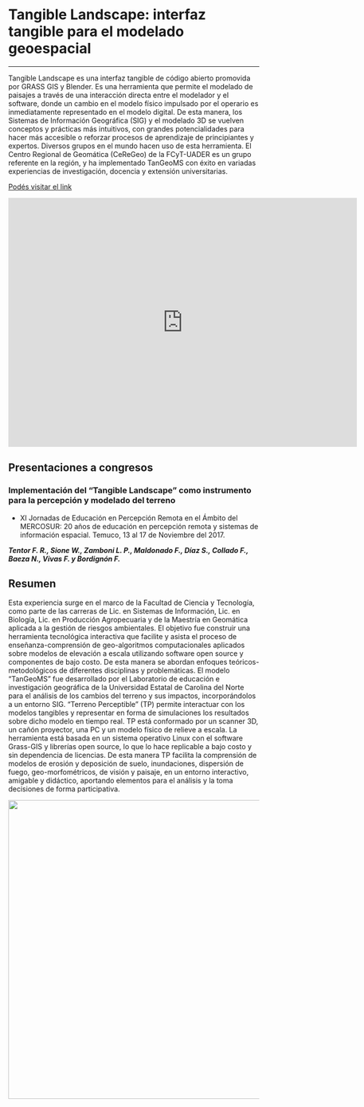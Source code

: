 # Tangible Landscape: interfaz tangible para el modelado geoespacial
 ---

Tangible Landscape es una interfaz tangible de código abierto promovida por GRASS GIS y Blender. Es una herramienta que permite el modelado  de paisajes a través de una interacción directa entre el modelador y el software, donde un cambio en el modelo físico impulsado por el operario es inmediatamente representado en el modelo digital. De esta manera, los Sistemas de Información Geográfica (SIG) y el modelado 3D se vuelven conceptos y prácticas más intuitivos, con grandes potencialidades para hacer más accesible o reforzar procesos de aprendizaje de principiantes y expertos. 
Diversos grupos en el mundo hacen uso de esta herramienta. El Centro Regional de Geomática (CeReGeo) de la FCyT-UADER es un grupo referente en la región, y ha implementado TanGeoMS con éxito en variadas experiencias de investigación, docencia y extensión universitarias.
 
[Podés visitar el link](https://tangible-landscape.github.io/index.html)

<iframe
  width="700"
  height="500"
  style="border:none"
  src="https://tangible-landscape.github.io/map.html">
</iframe>

## **Presentaciones a congresos**

### Implementación del “Tangible Landscape” como instrumento para la percepción y modelado del terreno 

* XI Jornadas de Educación en Percepción Remota en el Ámbito del MERCOSUR: 20 años de educación en percepción remota y sistemas de información espacial. Temuco, 13 al 17 de Noviembre del 2017.


 ***Tentor F. R., Sione W., Zamboni L. P., Maldonado F., Díaz S., Collado F., Baeza N., Vivas F.  y  Bordignón F.***

## **Resumen** 
Esta experiencia surge en el marco de la Facultad de Ciencia y Tecnología, como parte de las carreras de Lic. en Sistemas de Información, Lic. en Biología, Lic. en Producción Agropecuaria y de la Maestría en Geomática aplicada a la gestión de riesgos ambientales. El objetivo fue construir una herramienta tecnológica interactiva que facilite y asista el proceso de enseñanza-comprensión de geo-algoritmos computacionales aplicados sobre modelos de elevación a escala utilizando software open source y componentes de bajo costo. De esta manera se abordan enfoques teóricos-metodológicos de diferentes disciplinas y problemáticas. El modelo “TanGeoMS” fue desarrollado por el Laboratorio de educación e investigación geográfica de la Universidad Estatal de Carolina del Norte para el análisis de los cambios del terreno y sus impactos, incorporándolos a un entorno SIG. “Terreno Perceptible” (TP) permite interactuar con los modelos tangibles y representar en forma de simulaciones los resultados sobre dicho modelo en tiempo real. TP está conformado por un scanner 3D, un cañón proyector, una PC y un modelo físico de relieve a escala. La herramienta está basada en un sistema operativo Linux con el software Grass-GIS y librerías open source, lo que lo hace replicable a bajo costo y sin dependencia de licencias. De esta manera TP facilita la comprensión de modelos de erosión y deposición de suelo, inundaciones, dispersión de fuego, geo-morfométricos, de visión y paisaje, en un entorno interactivo, amigable y didáctico,  aportando elementos para el análisis y la toma decisiones de forma participativa.


<img src="https://github.com/IDE-FCyT/IDE-FCyT/blob/main/images/poster_temuco.jpg?raw=true" width="700" height="600" />

